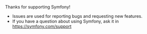 Thanks for supporting Symfony!
* Issues are used for reporting bugs and requesting new features.
* If you have a question about using Symfony, ask it in https://symfony.com/support

